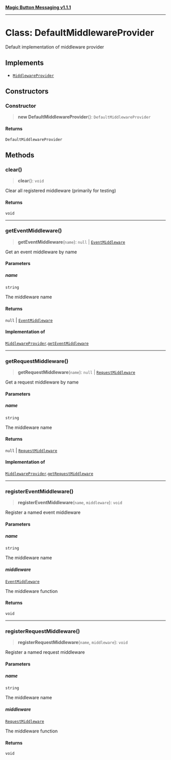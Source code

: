 [**Magic Button Messaging v1.1.1**](../README.md)

***

# Class: DefaultMiddlewareProvider

Default implementation of middleware provider

## Implements

- [`MiddlewareProvider`](../interfaces/MiddlewareProvider.md)

## Constructors

### Constructor

> **new DefaultMiddlewareProvider**(): `DefaultMiddlewareProvider`

#### Returns

`DefaultMiddlewareProvider`

## Methods

### clear()

> **clear**(): `void`

Clear all registered middleware (primarily for testing)

#### Returns

`void`

***

### getEventMiddleware()

> **getEventMiddleware**(`name`): `null` \| [`EventMiddleware`](../type-aliases/EventMiddleware.md)

Get an event middleware by name

#### Parameters

##### name

`string`

The middleware name

#### Returns

`null` \| [`EventMiddleware`](../type-aliases/EventMiddleware.md)

#### Implementation of

[`MiddlewareProvider`](../interfaces/MiddlewareProvider.md).[`getEventMiddleware`](../interfaces/MiddlewareProvider.md#geteventmiddleware)

***

### getRequestMiddleware()

> **getRequestMiddleware**(`name`): `null` \| [`RequestMiddleware`](../type-aliases/RequestMiddleware.md)

Get a request middleware by name

#### Parameters

##### name

`string`

The middleware name

#### Returns

`null` \| [`RequestMiddleware`](../type-aliases/RequestMiddleware.md)

#### Implementation of

[`MiddlewareProvider`](../interfaces/MiddlewareProvider.md).[`getRequestMiddleware`](../interfaces/MiddlewareProvider.md#getrequestmiddleware)

***

### registerEventMiddleware()

> **registerEventMiddleware**(`name`, `middleware`): `void`

Register a named event middleware

#### Parameters

##### name

`string`

The middleware name

##### middleware

[`EventMiddleware`](../type-aliases/EventMiddleware.md)

The middleware function

#### Returns

`void`

***

### registerRequestMiddleware()

> **registerRequestMiddleware**(`name`, `middleware`): `void`

Register a named request middleware

#### Parameters

##### name

`string`

The middleware name

##### middleware

[`RequestMiddleware`](../type-aliases/RequestMiddleware.md)

The middleware function

#### Returns

`void`
